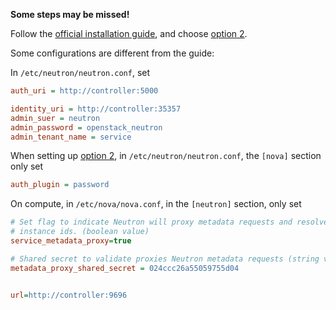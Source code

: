 **Some steps may be missed!**

Follow the [official installation guide](http://docs.openstack.org/liberty/install-guide-rdo/neutron-controller-install.html), and choose [option 2](http://docs.openstack.org/liberty/install-guide-rdo/neutron-controller-install-option2.html). 

Some configurations are different from the guide:

In `/etc/neutron/neutron.conf`, set
````ini
auth_uri = http://controller:5000

identity_uri = http://controller:35357
admin_suer = neutron
admin_password = openstack_neutron
admin_tenant_name = service
````

When setting up [option 2](http://docs.openstack.org/liberty/install-guide-rdo/neutron-controller-install-option2.html), in `/etc/neutron/neutron.conf`, the `[nova]` section only set
````ini
auth_plugin = password
````

On compute, in `/etc/nova/nova.conf`, in the `[neutron]` section, only set
````ini
# Set flag to indicate Neutron will proxy metadata requests and resolve
# instance ids. (boolean value)
service_metadata_proxy=true

# Shared secret to validate proxies Neutron metadata requests (string value)
metadata_proxy_shared_secret = 024ccc26a55059755d04


url=http://controller:9696
````


